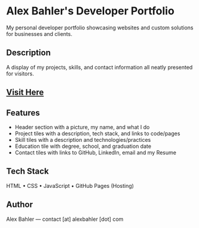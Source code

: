 # Alex Bahler's Developer Portfolio

My personal developer portfolio showcasing websites and custom solutions for businesses and clients.

## Description  

A display of my projects, skills, and contact information all neatly presented for visitors.

## [Visit Here](https://alexbahler.com)

## Features   

- Header section with a picture, my name, and what I do
- Project tiles with a description, tech stack, and links to code/pages
- Skill tiles with a description and technologies/practices
- Education tile with degree, school, and graduation date 
- Contact tiles with links to GitHub, LinkedIn, email and my Resume

## Tech Stack  
HTML • CSS • JavaScript • GitHub Pages (Hosting)  

## Author
Alex Bahler — contact [at] alexbahler [dot] com
